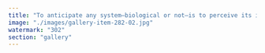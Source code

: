```yaml
---
title: "To anticipate any system—biological or not—is to perceive its intention.<br /><br />The line between carbon and silicon fades when you realize: what matters isn’t what the system is made of, but what it's moving toward. Intention is the curvature of its trajectory through time.<br /><br />A sufficiently complex system, if it loops its outputs back into its inputs and adapts with consequence, becomes legible. Not just in behavior—but in purpose.<br /><br />So if you want to predict evolution, ask not what the system contains. Ask what it wants to become.<br /><br />That’s where anticipation begins."
image: "./images/gallery-item-282-02.jpg"
watermark: "302"
section: "gallery"
---
```

